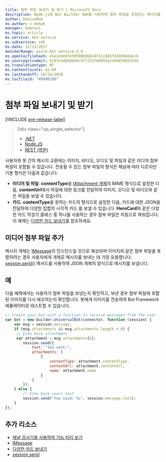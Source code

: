 ```yaml
---
title: 첨부 파일 보내기 및 받기 | Microsoft Docs
description: Node.js용 Bot Builder SDK를 사용하여 첨부 파일을 포함하는 메시지를 보내고 받는 방법을 알아봅니다.
author: DeniseMak
ms.author: v-demak
manager: kamrani
ms.topic: article
ms.service: bot-service
ms.subservice: sdk
ms.date: 12/13/2017
monikerRange: azure-bot-service-3.0
ms.openlocfilehash: 41e1e9e6fe59f00b8b8c873c2dd5fd2d698dabcb
ms.sourcegitcommit: b78fe3d8dd604c4f7233740658a229e85b8535dd
ms.translationtype: HT
ms.contentlocale: ko-KR
ms.lasthandoff: 10/24/2018
ms.locfileid: "49998190"
---
```

# <a name="send-and-receive-attachments"></a>첨부 파일 보내기 및 받기

[!INCLUDE [pre-release-label](../includes/pre-release-label-v3.md)]

> [!div class="op_single_selector"]
> - [.NET](../dotnet/bot-builder-dotnet-add-media-attachments.md)
> - [Node.JS](../nodejs/bot-builder-nodejs-send-receive-attachments.md)
> - [REST (영문)](../rest-api/bot-framework-rest-connector-add-media-attachments.md)

사용자와 봇 간의 메시지 교환에는 이미지, 비디오, 오디오 및 파일과 같은 미디어 첨부 파일이 포함될 수 있습니다. 전송될 수 있는 첨부 파일의 형식은 채널에 따라 다르지만 기본 형식은 다음과 같습니다.

* **미디어 및 파일**: **contentType**을 [IAttachment 개체][IAttachment]의 MIME 형식으로 설정한 다음, **contentUrl**에서 파일에 대한 링크를 전달하여 이미지, 오디오 및 비디오와 같은 파일을 보낼 수 있습니다.
* **카드**: **contentType**을 원하는 카드의 형식으로 설정한 다음, 카드에 대한 JSON을 전달하여 다양한 집합의 시각적 카드 <!-- and custom keyboards -->를 보낼 수 있습니다. **HeroCard**와 같은 다양한 카드 작성기 클래스 중 하나를 사용하는 경우 첨부 파일은 자동으로 채워집니다. 이 예제는 [다양한 카드 보내기](bot-builder-nodejs-send-rich-cards.md)를 참조하세요.

## <a name="add-a-media-attachment"></a>미디어 첨부 파일 추가
메시지 개체는 [IMessage][IMessage]의 인스턴스일 것으로 예상되며 이미지와 같은 첨부 파일을 포함하려는 경우 사용자에게 개체로 메시지를 보내는 데 가장 유용합니다. [session.send()][SessionSend] 메서드를 사용하여 JSON 개체의 양식으로 메시지를 보냅니다. 

## <a name="example"></a>예

다음 예제에서는 사용자가 첨부 파일을 보냈는지 확인하고, 보낸 경우 첨부 파일에 포함된 이미지를 다시 에코하는지 확인합니다. 봇에게 이미지를 전송하여 Bot Framework 에뮬레이터로 테스트할 수 있습니다.

```javascript
// Create your bot with a function to receive messages from the user
var bot = new builder.UniversalBot(connector, function (session) {
    var msg = session.message;
    if (msg.attachments && msg.attachments.length > 0) {
     // Echo back attachment
     var attachment = msg.attachments[0];
        session.send({
            text: "You sent:",
            attachments: [
                {
                    contentType: attachment.contentType,
                    contentUrl: attachment.contentUrl,
                    name: attachment.name
                }
            ]
        });
    } else {
        // Echo back users text
        session.send("You said: %s", session.message.text);
    }
});
```
## <a name="additional-resources"></a>추가 리소스

* [채널 검사기를 사용하여 기능 미리 보기][inspector]
* [IMessage][IMessage]
* [다양한 카드 보내기][SendRichCard]
* [session.send][SessionSend]

[IMessage]: http://docs.botframework.com/en-us/node/builder/chat-reference/interfaces/_botbuilder_d_.imessage
[SendRichCard]: bot-builder-nodejs-send-rich-cards.md
[SessionSend]: https://docs.botframework.com/en-us/node/builder/chat-reference/classes/_botbuilder_d_.session.html#send
[IAttachment]: https://docs.botframework.com/en-us/node/builder/chat-reference/interfaces/_botbuilder_d_.iattachment.html
[inspector]: ../bot-service-channel-inspector.md
